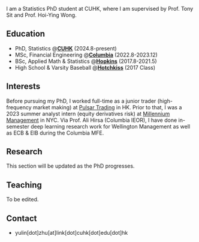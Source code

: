I am a Statistics PhD student at CUHK, where I am supervised by Prof. Tony Sit and Prof. Hoi-Ying Wong. 

## Education 
- PhD, Statistics @[**CUHK**](https://www.cuhk.edu.hk/english/index.html) (2024.8-present)
- MSc, Financial Engineering @[**Columbia**](https://www.columbia.edu) (2022.8-2023.12)
- BSc, Applied Math & Statistics @[**Hopkins**](https://www.jhu.edu) (2017.8-2021.5)
- High School & Varsity Baseball @[**Hotchkiss**](https://www.hotchkiss.org/) (2017 Class)

## Interests
Before pursuing my PhD, I worked full-time as a junior trader (high-frequency market making) at [Pulsar Trading](https://www.pulsar.com) in HK. Prior to that, I was a 2023 summer analyst intern (equity derivatives risk) at [Millennium Management](https://www.mlp.com) in NYC. Via Prof. Ali Hirsa (Columbia IEOR), I have done in-semester deep learning research work for Wellington Management as well as ECB & EIB during the Columbia MFE. 

## Research 
This section will be updated as the PhD progresses. 

## Teaching
To be edited.

## Contact
- yulin[dot]zhu[at]link[dot]cuhk[dot]edu[dot]hk

